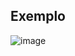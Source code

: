 ## Exemplo
![image](https://github.com/JoseLeonardoCordeiroBahia/heranca-e-polimorfismo-java/assets/63564226/4a300c1a-9683-41ff-b1f0-4c46daf96251)

